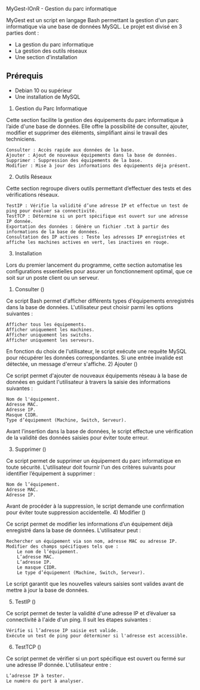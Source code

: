 MyGest-IOnR - Gestion du parc informatique

MyGest est un script en langage Bash permettant la gestion d'un parc informatique
via une base de données MySQL. Le projet est divisé en 3 parties dont :
- La gestion du parc informatique
- La gestion des outils réseaux 
- Une section d'installation

## Prérequis 
- Debian 10 ou supérieur
- Une installation de MySQL

1) Gestion du Parc Informatique

Cette section facilite la gestion des équipements du parc informatique à l’aide d'une base de données. Elle offre la possibilité de consulter, ajouter, modifier et supprimer des éléments, simplifiant ainsi le travail des techniciens.

    Consulter : Accès rapide aux données de la base.
    Ajouter : Ajout de nouveaux équipements dans la base de données.
    Supprimer : Suppression des équipements de la base.
    Modifier : Mise à jour des informations des équipements déja présent.

2) Outils Réseaux

Cette section regroupe divers outils permettant d’effectuer des tests et des vérifications réseaux.

    TestIP : Vérifie la validité d’une adresse IP et effectue un test de ping pour évaluer sa connectivité.
    TestTCP : Détermine si un port spécifique est ouvert sur une adresse IP donnée.
    Exportation des données : Génère un fichier .txt à partir des informations de la base de données.
    Consultation des IP actives : Teste les adresses IP enregistrées et affiche les machines actives en vert, les inactives en rouge.

3) Installation

Lors du premier lancement du programme, cette section automatise les configurations essentielles pour assurer un fonctionnement optimal, que ce soit sur un poste client ou un serveur.


1) Consulter ()

Ce script Bash permet d'afficher différents types d'équipements enregistrés dans la base de données. L'utilisateur peut choisir parmi les options suivantes :

    Afficher tous les équipements.
    Afficher uniquement les machines.
    Afficher uniquement les switchs.
    Afficher uniquement les serveurs.

En fonction du choix de l'utilisateur, le script exécute une requête MySQL pour récupérer les données correspondantes. Si une entrée invalide est détectée, un message d'erreur s'affiche.
2) Ajouter ()

Ce script permet d'ajouter de nouveaux équipements réseau à la base de données en guidant l'utilisateur à travers la saisie des informations suivantes :

    Nom de l'équipement.
    Adresse MAC.
    Adresse IP.
    Masque CIDR.
    Type d’équipement (Machine, Switch, Serveur).

Avant l’insertion dans la base de données, le script effectue une vérification de la validité des données saisies pour éviter toute erreur.

3) Supprimer ()

Ce script permet de supprimer un équipement du parc informatique en toute sécurité. L'utilisateur doit fournir l'un des critères suivants pour identifier l’équipement à supprimer :

    Nom de l’équipement.
    Adresse MAC.
    Adresse IP.

Avant de procéder à la suppression, le script demande une confirmation pour éviter toute suppression accidentelle.
4) Modifier ()

Ce script permet de modifier les informations d’un équipement déjà enregistré dans la base de données. L'utilisateur peut :

    Rechercher un équipement via son nom, adresse MAC ou adresse IP.
    Modifier des champs spécifiques tels que :
        Le nom de l’équipement.
        L’adresse MAC.
        L’adresse IP.
        Le masque CIDR.
        Le type d’équipement (Machine, Switch, Serveur).

Le script garantit que les nouvelles valeurs saisies sont valides avant de mettre à jour la base de données.

5) TestIP ()

Ce script permet de tester la validité d'une adresse IP et d’évaluer sa connectivité à l'aide d'un ping. Il suit les étapes suivantes :

    Vérifie si l’adresse IP saisie est valide.
    Exécute un test de ping pour déterminer si l'adresse est accessible.

6) TestTCP ()

Ce script permet de vérifier si un port spécifique est ouvert ou fermé sur une adresse IP donnée. L'utilisateur entre :

    L’adresse IP à tester.
    Le numéro du port à analyser.